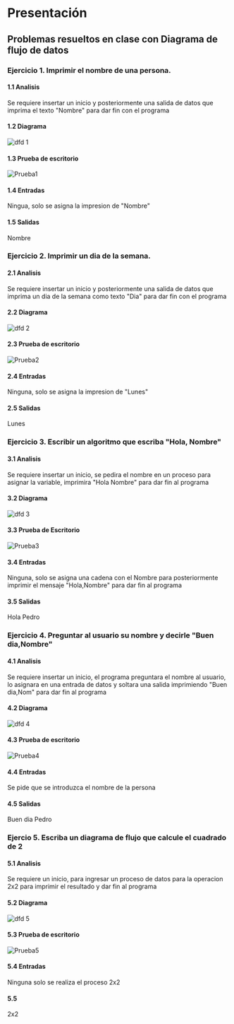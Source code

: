 # Presentación
## Problemas resueltos en clase con Diagrama de flujo de datos
### Ejercicio 1. Imprimir el nombre de una persona.
#### 1.1 Analisis
Se requiere insertar un inicio y posteriormente una salida de datos que imprima el texto "Nombre" para dar fin con el programa
#### 1.2 Diagrama
![dfd 1](https://user-images.githubusercontent.com/113472808/190933762-04b4a808-e9e3-4c71-92f9-edbd9b5458b7.png)
#### 1.3 Prueba de escritorio
![Prueba1](https://user-images.githubusercontent.com/113472808/190934123-5d7101b8-e398-423c-8488-aa24685bf4a5.PNG)
#### 1.4 Entradas
Ningua, solo se asigna la impresion de "Nombre"
#### 1.5 Salidas
Nombre

### Ejercicio 2. Imprimir un dia de la semana.
#### 2.1 Analisis
Se requiere insertar un inicio y posteriormente una salida de datos que imprima un dia de la semana como texto "Dia" para dar fin con el programa
#### 2.2 Diagrama
![dfd 2](https://user-images.githubusercontent.com/113472808/190934387-22f836eb-6e76-45df-aa0c-242d0ec8c389.jpg)
#### 2.3 Prueba de escritorio
![Prueba2](https://user-images.githubusercontent.com/113472808/190934395-b322a5f3-69b3-4a48-bbda-c0b0133ad699.PNG)
#### 2.4 Entradas
Ninguna, solo se asigna la impresion de "Lunes"
#### 2.5 Salidas
Lunes

### Ejercicio 3. Escribir un algoritmo que escriba "Hola, Nombre"
#### 3.1 Analisis
Se requiere insertar un inicio, se pedira el nombre en un proceso para asignar la variable, imprimira "Hola Nombre" para dar fin al programa
#### 3.2 Diagrama
![dfd 3](https://user-images.githubusercontent.com/113472808/190934764-ff64f1c5-dc12-473d-b740-e09dd2cd1cb4.jpg)
#### 3.3 Prueba de Escritorio
![Prueba3](https://user-images.githubusercontent.com/113472808/190934783-b89d1853-b4ab-43c9-affc-b8ecfe692d00.PNG)
#### 3.4 Entradas
Ninguna, solo se asigna una cadena con el Nombre para posteriormente imprimir el mensaje "Hola,Nombre" para dar fin al programa
#### 3.5 Salidas
Hola Pedro

### Ejercicio 4. Preguntar al usuario su nombre y decirle "Buen dia,Nombre"
#### 4.1 Analisis
Se requiere insertar un inicio, el programa preguntara el nombre al usuario, lo asignara en una entrada de datos y soltara una salida imprimiendo "Buen dia,Nom" para dar fin al programa
#### 4.2 Diagrama
![dfd 4](https://user-images.githubusercontent.com/113472808/190935118-912cb3bb-6365-4797-8fe6-52d7863bb308.jpg)
#### 4.3 Prueba de escritorio
![Prueba4](https://user-images.githubusercontent.com/113472808/190936214-9e9812d1-cda7-40c5-a980-049e0c0cd13b.PNG)
#### 4.4 Entradas
Se pide que se introduzca el nombre de la persona
#### 4.5 Salidas
Buen dia Pedro

### Ejercio 5. Escriba un diagrama de flujo que calcule el cuadrado de 2
#### 5.1 Analisis 
Se requiere un inicio, para ingresar un proceso de datos para la operacion 2x2 para imprimir el resultado y dar fin al programa
#### 5.2 Diagrama
![dfd 5](https://user-images.githubusercontent.com/113472808/190936627-cec4d470-d3fd-4521-9b73-f67b7e185cf7.jpg)
#### 5.3 Prueba de escritorio
![Prueba5](https://user-images.githubusercontent.com/113472808/190936639-8b5e7f29-d8ee-477c-835b-0f9d3f9f9726.PNG)
#### 5.4 Entradas
Ninguna solo se realiza el proceso 2x2
#### 5.5
2x2
